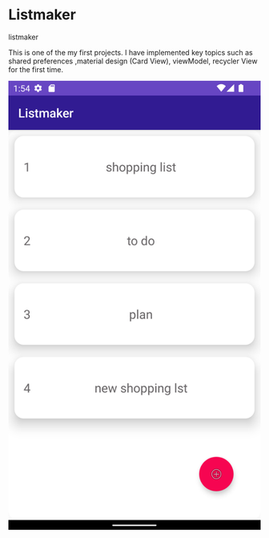 # Listmaker
listmaker

This is one of the my first projects. I have implemented key topics such as shared preferences ,material design (Card View), viewModel, recycler View for the first time. 


![page 1](https://github.com/bilalceng/Listmaker/blob/master/Screenshot_20230426_015415.png)
